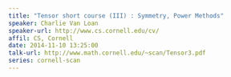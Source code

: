 ```yaml
---
title: "Tensor short course (III) : Symmetry, Power Methods"
speaker: Charlie Van Loan
speaker-url: http://www.cs.cornell.edu/cv/
affil: CS, Cornell
date: 2014-11-10 13:25:00
talk-url: http://www.math.cornell.edu/~scan/Tensor3.pdf
series: cornell-scan
---
```

